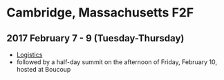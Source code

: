 # Cambridge, Massachusetts F2F
## 2017 February 7 - 9 (Tuesday-Thursday)

* [Logistics](arrangements.md)
* followed by a half-day summit on the afternoon of Friday, February 10, hosted at Boucoup
